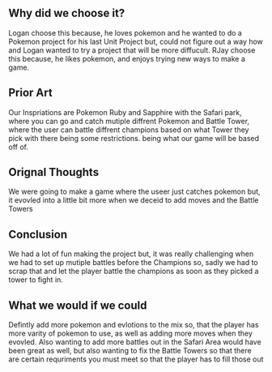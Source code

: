 ## Why did we choose it?
Logan choose this because, he loves pokemon and he wanted to do a Pokemon project for his last Unit Project but, could not figure out a way how and Logan wanted to try a project that will be more diffucult.  RJay choose this because, he likes pokemon, and enjoys trying new ways to make a game.


## Prior Art
Our Inspriations are Pokemon Ruby and Sapphire with the Safari park, where you can go and catch mutiple diffrent Pokemon and Battle Tower, where the user can battle diffrent champions based on what Tower they pick with there being some restrictions. being what our game will be based off of.

## Orignal Thoughts
We were going to make a game where the useer just catches pokemon but, it evovled into a little bit more when we deceid to add moves and the Battle Towers

## Conclusion
We had a lot of fun making the project but, it was really challenging when we had to set up mutiple battles before the Champions so, sadly we had to scrap that and let the player battle the champions as soon as they picked a tower to fight in.

## What we would if we could
Defintly add more pokemon and evlotions to the mix so, that the player has more varity of pokemon to use, as well as adding more moves when they evovled.
Also wanting to add more battles out in the Safari Area would have been great as well, but also wanting to fix the Battle Towers so that there are certain requriments you must meet so that the player has to fill those out